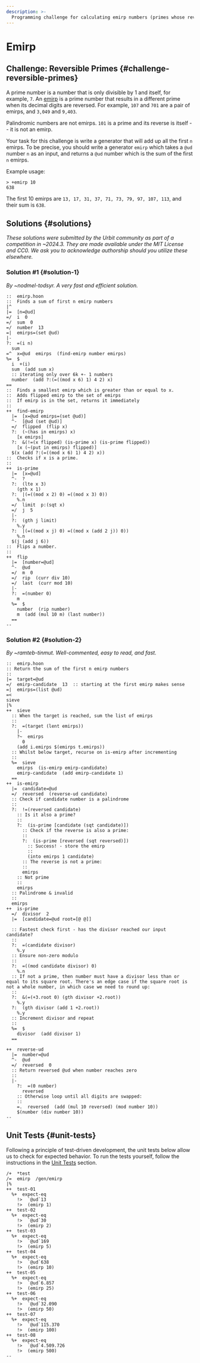 ```yaml
---
description: >-
  Programming challenge for calculating emirp numbers (primes whose reverses are also primes) in Hoon with efficient prime checking algorithms and multiple solution implementations including unit tests.
---
```


# Emirp

## Challenge: Reversible Primes {#challenge-reversible-primes}

A prime number is a number that is only divisible by 1 and itself, for example, `7`. An [emirp](https://en.wikipedia.org/wiki/Emirp) is a prime number that results in a different prime when its decimal digits are reversed. For example, `107` and `701` are a pair of emirps, and `3,049` and `9,403`.

Palindromic numbers are not emirps. `101` is a prime and its reverse is itself -- it is not an emirp.

Your task for this challenge is write a generator that will add up all the first `n` emirps. To be precise, you should write a generator `emirp` which takes a `@ud` number `n` as an input, and returns a `@ud` number which is the sum of the first `n` emirps.

Example usage:
```
> +emirp 10
638
```

The first 10 emirps are `13, 17, 31, 37, 71, 73, 79, 97, 107, 113`, and their sum is `638`.

## Solutions {#solutions}

_These solutions were submitted by the Urbit community as part of a competition in ~2024.3.  They are made available under the MIT License and CC0.  We ask you to acknowledge authorship should you utilize these elsewhere._

### Solution #1 {#solution-1}

_By ~nodmel-todsyr. A very fast and efficient solution._

```hoon
::  emirp.hoon
::  Finds a sum of first n emirp numbers
|^
|=  [n=@ud]
=/  i  0
=/  sum  0
=/  number  13
=|  emirps=(set @ud)
|-
?:  =(i n)
  sum
=^  x=@ud  emirps  (find-emirp number emirps)
%=  $
  i  +(i)
  sum  (add sum x)
  :: iterating only over 6k +- 1 numbers
  number  (add ?:(=((mod x 6) 1) 4 2) x)
==
::  Finds a smallest emirp which is greater than or equal to x.
::  Adds flipped emirp to the set of emirps
::  If emirp is in the set, returns it immediately
::
++  find-emirp
  |=  [x=@ud emirps=(set @ud)]
  ^-  [@ud (set @ud)]
  =/  flipped  (flip x)
  ?:  (~(has in emirps) x)
    [x emirps]
  ?:  &(!=(x flipped) (is-prime x) (is-prime flipped))
    [x (~(put in emirps) flipped)]
  $(x (add ?:(=((mod x 6) 1) 4 2) x))
::  Checks if x is a prime. 
::
++  is-prime
  |=  [x=@ud]
  ^-  ?
  ?:  (lte x 3)
    (gth x 1)
  ?:  |(=((mod x 2) 0) =((mod x 3) 0))
    %.n
  =/  limit  p:(sqt x)
  =/  j  5
  |-
  ?:  (gth j limit)
    %.y
  ?:  |(=((mod x j) 0) =((mod x (add 2 j)) 0))
    %.n
  $(j (add j 6))
::  Flips a number.
::
++  flip
  |=  [number=@ud]
  ^-  @ud
  =/  m  0
  =/  rip  (curr div 10)
  =/  last  (curr mod 10)
  |-
  ?:  =(number 0)
    m
  %=  $
    number  (rip number)
    m  (add (mul 10 m) (last number))
  ==
--
```



### Solution #2 {#solution-2}
_By ~ramteb-tinmut. Well-commented, easy to read, and fast._

```hoon
::  emirp.hoon
:: Return the sum of the first n emirp numbers
::
|=  target=@ud
=/  emirp-candidate  13  :: starting at the first emirp makes sense
=|  emirps=(list @ud)
=<
sieve
|%
++  sieve
  :: When the target is reached, sum the list of emirps
  ::
  ?:  =(target (lent emirps))
    |-
    ?~  emirps
      0
    (add i.emirps $(emirps t.emirps))
  :: Whilst below target, recurse on is-emirp after incrementing
  :: 
  %=  sieve
    emirps  (is-emirp emirp-candidate)
    emirp-candidate  (add emirp-candidate 1)
  ==
++  is-emirp
  |=  candidate=@ud
  =/  reversed  (reverse-ud candidate)
  :: Check if candidate number is a palindrome
  ::
  ?:  !=(reversed candidate)
    :: Is it also a prime?
    ::
    ?:  (is-prime [candidate (sqt candidate)])
      :: Check if the reverse is also a prime:
      ::
      ?:  (is-prime [reversed (sqt reversed)])
        :: Success! - store the emirp
        ::
        (into emirps 1 candidate)
      :: The reverse is not a prime:
      ::
      emirps
    :: Not prime
    ::
    emirps
  :: Palindrome & invalid
  ::  
  emirps
++  is-prime
  =/  divisor  2
  |=  [candidate=@ud root=[@ @]]  
  
  :: Fastest check first - has the divisor reached our input candidate? 
  ::
  ?:  =(candidate divisor)
    %.y
  :: Ensure non-zero modulo
  ::
  ?:  =((mod candidate divisor) 0)
    %.n
  :: If not a prime, then number must have a divisor less than or equal to its square root. There's an edge case if the square root is not a whole number, in which case we need to round up:
  ::
  ?:  &(=(+3.root 0) (gth divisor +2.root))
    %.y
  ?:  (gth divisor (add 1 +2.root))
    %.y
  :: Increment divisor and repeat
  ::
  %=  $
    divisor  (add divisor 1)
  ==

++  reverse-ud
  |=  number=@ud
  ^-  @ud
  =/  reversed  0
  :: Return reversed @ud when number reaches zero
  ::
  |-
    ?:  =(0 number)  
      reversed
    :: Otherwise loop until all digits are swapped:
    ::
    =.  reversed  (add (mul 10 reversed) (mod number 10))
    $(number (div number 10))  
--
```

## Unit Tests {#unit-tests}

Following a principle of test-driven development, the unit tests below allow us to check for expected behavior. To run the tests yourself, follow the instructions in the [Unit Tests](../../build-on-urbit/userspace/unit-tests.md) section.

```hoon
/+  *test
/=  emirp  /gen/emirp
|%
++  test-01
  %+  expect-eq
    !>  `@ud`13
    !>  (emirp 1)
++  test-02
  %+  expect-eq
    !>  `@ud`30
    !>  (emirp 2)
++  test-03
  %+  expect-eq
    !>  `@ud`169
    !>  (emirp 5)
++  test-04
  %+  expect-eq
    !>  `@ud`638
    !>  (emirp 10)
++  test-05
  %+  expect-eq
    !>  `@ud`6.857
    !>  (emirp 25)
++  test-06
  %+  expect-eq
    !>  `@ud`32.090
    !>  (emirp 50)
++  test-07
  %+  expect-eq
    !>  `@ud`115.370
    !>  (emirp 100)
++  test-08
  %+  expect-eq
    !>  `@ud`4.509.726
    !>  (emirp 500)
--
```
